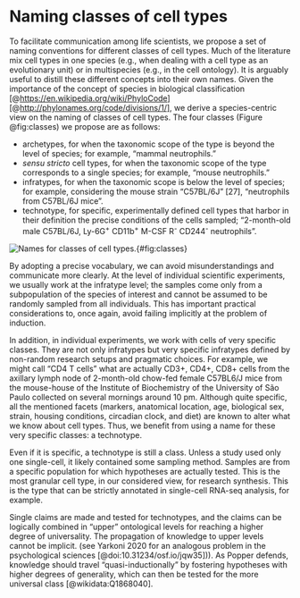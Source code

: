 # Naming classes of cell types

To facilitate communication among life scientists, we propose a set of naming conventions for different classes of cell types. Much of the literature mix cell types in one species (e.g., when dealing with a cell type as an evolutionary unit) or in multispecies (e.g., in the cell ontology). It is arguably useful to distill these different concepts into their own names. Given the importance of the concept of species in biological classification [@https://en.wikipedia.org/wiki/PhyloCode] [@http://phylonames.org/code/divisions/1/], we derive a species-centric view on the naming of classes of cell types. The four classes (Figure @fig:classes) we propose are as follows:

- archetypes, for when the taxonomic scope of the type is beyond the level of species; for example, “mammal neutrophils.”
- _sensu stricto_ cell types, for when the taxonomic scope of the type corresponds to a single species; for example, “mouse neutrophils.”
- infratypes, for when the taxonomic scope is below the level of species; for example, considering the mouse strain “C57BL/6J” [27], “neutrophils from C57BL/6J mice”. 
- technotype, for specific, experimentally defined cell types that harbor in their definition the precise conditions of the cells sampled; “2-month-old male C57BL/6J, Ly-6G<sup>+</sup> CD11b<sup>+</sup>  M-CSF R<sup>-</sup>  CD244<sup>-</sup> neutrophils”.

![ Names for classes of cell types.](images/archetypes_hn.png){#fig:classes}

By adopting a precise vocabulary, we can avoid misunderstandings and communicate more clearly. At the level of individual scientific experiments, we usually work at the infratype level; the samples come only from a subpopulation of the species of interest and cannot be assumed to be randomly sampled from all individuals. This has important practical considerations to, once again, avoid failing implicitly at the problem of induction.

In addition, in individual experiments, we work with cells of very specific classes. They are not only infratypes but very specific infratypes defined by non-random research setups and pragmatic choices. For example, we might call “CD4 T cells” what are actually CD3+, CD4+, CD8+ cells from the axillary lymph node of 2-month-old chow-fed female C57BL6/J mice from the mouse-house of the Institute of Biochemistry of the University of São Paulo collected on several mornings around 10 pm. Although quite specific, all the mentioned facets (markers, anatomical location, age, biological sex, strain, housing conditions, circadian clock, and diet) are known to alter what we know about cell types. Thus, we benefit from using a name for these very specific classes: a technotype.

Even if it is specific, a technotype is still a class. Unless a study used only one single-cell, it likely contained some sampling method. Samples are from a specific population for which hypotheses are actually tested. This is the most granular cell type, in our considered view, for research synthesis. This is the type that can be strictly annotated in single-cell RNA-seq analysis, for example.

Single claims are made and tested for technotypes, and the claims can be logically combined in “upper” ontological levels for reaching a higher degree of universality. The propagation of knowledge to upper levels cannot be implicit. (see Yarkoni 2020 for an analogous problem in the psychological sciences [@doi:10.31234/osf.io/jqw35])). As Popper defends, knowledge should travel “quasi-inductionally” by fostering hypotheses with higher degrees of generality, which can then be tested for the more universal class  [@wikidata:Q1868040]. 